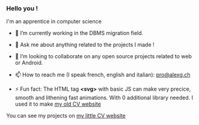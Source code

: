 ### Hello you !

I'm an apprentice in computer science <br>
<!-- 🌱 I’m currently learning Powershell scripts, ESIX servers and IT security-->
- 🔭 I’m currently working in the DBMS migration field. 
- 💬 Ask me about anything related to the projects I made !  
- 👯 I’m looking to collaborate on any open source projects related to web or Android.
- 📫 How to reach me (I speak french, english and italian): pro@alexg.ch
  
- ⚡ Fun fact: The HTML tag **<svg\>** with basic JS can make very precice, smooth and lithening fast animations. With 0 additional library needed. 
     I used it to make [my old CV website](https://alexg.ch/SvgViewBox-Introduction/)

You can see my projects on [my little CV website](https://alexg.ch)

<!--
**Tortipouss/Tortipouss** is a ✨ _special_ ✨ repository because its `README.md` (this file) appears on your GitHub profile.

Here are some ideas to get you started:

- 🔭 I’m currently working on ...
- 🌱 I’m currently learning ...
- 👯 I’m looking to collaborate on ...
- 🤔 I’m looking for help with ...
- 💬 Ask me about ...
- 📫 How to reach me: ...
- 😄 Pronouns: ...
- ⚡ Fun fact: ...
-->
